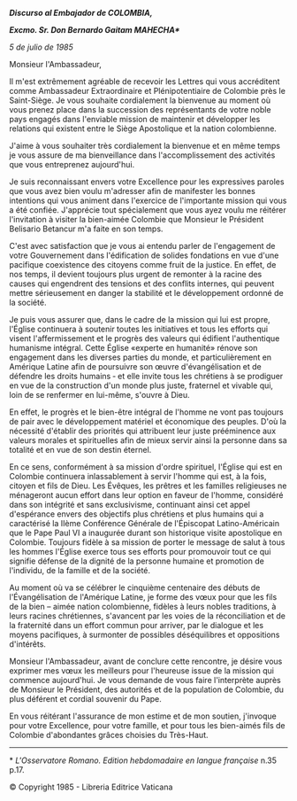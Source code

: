 ***Discurso al Embajador de COLOMBIA,***

***Excmo. Sr. Don Bernardo Gaitam MAHECHA\****

*5 de julio de 1985*

Monsieur l'Ambassadeur,

Il m'est extrêmement agréable de recevoir les Lettres qui vous accréditent comme Ambassadeur Extraordinaire et Plénipotentiaire de Colombie près le Saint-Siège. Je vous souhaite cordialement la bienvenue au moment où vous prenez place dans la succession des représentants de votre noble pays engagés dans l'enviable mission de maintenir et développer les relations qui existent entre le Siège Apostolique et la nation colombienne.

J'aime à vous souhaiter très cordialement la bienvenue et en même temps je vous assure de ma bienveillance dans l'accomplissement des activités que vous entre­prenez aujourd'hui.

Je suis reconnaissant envers votre Excellence pour les expressives paroles que vous avez bien voulu m'adresser afin de manifester les bonnes intentions qui vous animent dans l'exercice de l'importante mission qui vous a été confiée. J'apprécie tout spécialement que vous ayez voulu me réitérer l'invitation à visiter la bien-aimée Colombie que Monsieur le Président Belisario Betancur m'a faite en son temps.

C'est avec satisfaction que je vous ai entendu parler de l'engagement de votre Gouvernement dans l'édification de solides fondations en vue d'une pacifique coexistence des citoyens comme fruit de la justice. En effet, de nos temps, il devient toujours plus urgent de remonter à la racine des causes qui engendrent des tensions et des conflits internes, qui peuvent mettre sérieusement en danger la stabilité et le développement ordonné de la société.

Je puis vous assurer que, dans le cadre de la mission qui lui est propre, l'Église continuera à soutenir toutes les initiatives et tous les efforts qui visent l'affermissement et le progrès des valeurs qui édifient l'authentique humanisme intégral. Cette Église «experte en humanité» rénove son engagement dans les diverses parties du monde, et particulièrement en Amérique Latine afin de poursuivre son œuvre d'évangélisation et de défendre les droits humains ‑ et elle invite tous les chrétiens à se prodiguer en vue de la construction d'un monde plus juste, fraternel et vivable qui, loin de se renfermer en lui-même, s'ouvre à Dieu.

En effet, le progrès et le bien-être intégral de l'homme ne vont pas toujours de pair avec le développement matériel et économique des peuples. D'où la nécessité d'établir des priorités qui attribuent leur juste prééminence aux valeurs morales et spirituelles afin de mieux servir ainsi la personne dans sa totalité et en vue de son destin éternel.

En ce sens, conformément à sa mission d'ordre spirituel, l'Église qui est en Colombie continuera inlassablement à servir l'homme qui est, à la fois, citoyen et fils de Dieu. Les Évêques, les prêtres et les familles religieuses ne ménageront aucun effort dans leur option en faveur de l'homme, considéré dans son intégrité et sans exclusivisme, continuant ainsi cet appel d'espérance envers des objectifs plus chrétiens et plus humains qui a caractérisé la IIème Conférence Générale de l'Épiscopat Latino-Américain que le Pape Paul VI a inaugurée durant son historique visite apostolique en Colombie. Toujours fidèle à sa mission de porter le message de salut à tous les hommes l'Église exerce tous ses efforts pour promouvoir tout ce qui signifie défense de la dignité de la personne humaine et promotion de l'individu, de la famille et de la société.

Au moment où va se célébrer le cinquième centenaire des débuts de l'Évangélisation de l'Amérique Latine, je forme des vœux pour que les fils de la bien – aimée nation colombienne, fidèles à leurs nobles traditions, à leurs racines chrétiennes, s'avancent par les voies de la réconciliation et de la fraternité dans un effort commun pour arriver, par le dialogue et les moyens pacifiques, à surmonter de possibles déséquilibres et oppositions d'intérêts.

Monsieur l'Ambassadeur, avant de conclure cette rencontre, je désire vous exprimer mes vœux les meilleurs pour l'heureuse issue de la mission qui commence aujourd'hui. Je vous demande de vous faire l'interprète auprès de Monsieur le Président, des autorités et de la population de Colombie, du plus déférent et cordial souvenir du Pape.

En vous réitérant l'assurance de mon estime et de mon soutien, j'invoque pour votre Excellence, pour votre famille, et pour tous les bien-aimés fils de Colombie d'abondantes grâces choisies du Très-Haut.

* * *

\* *L'Osservatore Romano. Edition hebdomadaire en langue française* n.35 p.17.

© Copyright 1985 - Libreria Editrice Vaticana